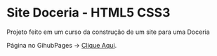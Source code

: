 # Site Doceria - HTML5 CSS3
Projeto feito em um curso da construção de um site para uma Doceria

Página no GihubPages -> <a href="https://aly50n.github.io/Projeto-Site-Doceria/Projeto%20Site%20Doceria/index.html">Clique Aqui</a>.
